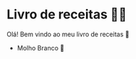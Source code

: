 # Livro de receitas :woman_cook:

Olá! Bem vindo ao meu livro de receitas :wave:

- Molho Branco :spoon: 

